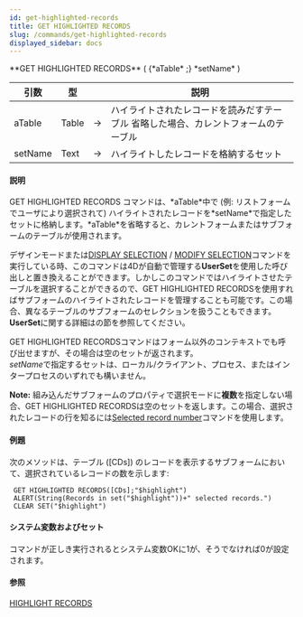 ```yaml
---
id: get-highlighted-records
title: GET HIGHLIGHTED RECORDS
slug: /commands/get-highlighted-records
displayed_sidebar: docs
---
```


<!--REF #_command_.GET HIGHLIGHTED RECORDS.Syntax-->**GET HIGHLIGHTED RECORDS** ( {*aTable* ;} *setName* )<!-- END REF-->
<!--REF #_command_.GET HIGHLIGHTED RECORDS.Params-->
| 引数 | 型 |  | 説明 |
| --- | --- | --- | --- |
| aTable | Table | &rarr; | ハイライトされたレコードを読みだすテーブル 省略した場合、カレントフォームのテーブル |
| setName | Text | &rarr; | ハイライトしたレコードを格納するセット |

<!-- END REF-->

#### 説明 

<!--REF #_command_.GET HIGHLIGHTED RECORDS.Summary-->GET HIGHLIGHTED RECORDS コマンドは、*aTable*中で (例: リストフォームでユーザにより選択されて) ハイライトされたレコードを*setName*で指定したセットに格納します。<!-- END REF-->*aTable*を省略すると、カレントフォームまたはサブフォームのテーブルが使用されます。

デザインモードまたは[DISPLAY SELECTION](display-selection.md "DISPLAY SELECTION") / [MODIFY SELECTION](modify-selection.md "MODIFY SELECTION")コマンドを実行している時、このコマンドは4Dが自動で管理する**UserSet**を使用した呼び出しと置き換えることができます。しかしこのコマンドではハイライトさせたテーブルを選択することができるので、GET HIGHLIGHTED RECORDSを使用すればサブフォームのハイライトされたレコードを管理することも可能です。この場合、異なるテーブルのサブフォームのセレクションを扱うこともできます。**UserSet**に関する詳細はの節を参照してください。

GET HIGHLIGHTED RECORDSコマンドはフォーム以外のコンテキストでも呼び出せますが、その場合は空のセットが返されます。  
*setName*で指定するセットは、ローカル/クライアント、プロセス、またはインタープロセスのいずれでも構いません。

**Note:** 組み込んだサブフォームのプロパティで選択モードに**複数**を指定しない場合、GET HIGHLIGHTED RECORDSは空のセットを返します。この場合、選択されたレコードの行を知るには[Selected record number](selected-record-number.md "Selected record number")コマンドを使用します。

#### 例題 

次のメソッドは、テーブル (\[CDs\]) のレコードを表示するサブフォームにおいて、選択されているレコードの数を示します:

```4d
 GET HIGHLIGHTED RECORDS([CDs];"$highlight")
 ALERT(String(Records in set("$highlight"))+" selected records.")
 CLEAR SET("$highlight")
```

#### システム変数およびセット 

コマンドが正しき実行されるとシステム変数OKに1が、そうでなければ0が設定されます。

#### 参照 

[HIGHLIGHT RECORDS](highlight-records.md)  